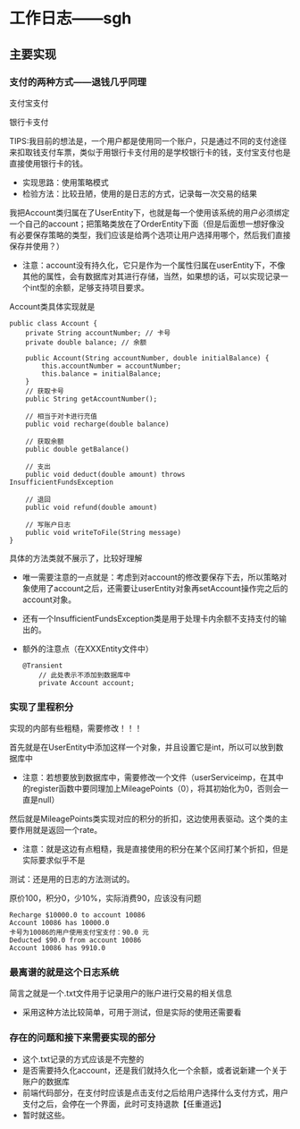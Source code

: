 # 工作日志——sgh

## 主要实现

### 支付的两种方式——退钱几乎同理

支付宝支付

银行卡支付

TIPS:我目前的想法是，一个用户都是使用同一个账户，只是通过不同的支付途径来扣取钱支付车票，类似于用银行卡支付用的是学校银行卡的钱，支付宝支付也是直接使用银行卡的钱。

* 实现思路：使用策略模式
* 检验方法：比较丑陋，使用的是日志的方式，记录每一次交易的结果

我把Account类归属在了UserEntity下，也就是每一个使用该系统的用户必须绑定一个自己的account；把策略类放在了OrderEntity下面（但是后面想一想好像没有必要保存策略的类型，我们应该是给两个选项让用户选择用哪个，然后我们直接保存并使用？）

* 注意：account没有持久化，它只是作为一个属性归属在userEntity下，不像其他的属性，会有数据库对其进行存储，当然，如果想的话，可以实现记录一个int型的余额，足够支持项目要求。

Account类具体实现就是

```
public class Account {
    private String accountNumber; // 卡号
    private double balance; // 余额

    public Account(String accountNumber, double initialBalance) {
        this.accountNumber = accountNumber;
        this.balance = initialBalance;
    }
	// 获取卡号
    public String getAccountNumber();
    
    // 相当于对卡进行充值
    public void recharge(double balance)

	// 获取余额
    public double getBalance() 
    
    // 支出
    public void deduct(double amount) throws InsufficientFundsException 

	// 退回
    public void refund(double amount) 
    
    // 写账户日志
    public void writeToFile(String message) 
}
```

具体的方法类就不展示了，比较好理解

* 唯一需要注意的一点就是：考虑到对account的修改要保存下去，所以策略对象使用了account之后，还需要让userEntity对象再setAccount操作完之后的account对象。
* 还有一个InsufficientFundsException类是用于处理卡内余额不支持支付的输出的。

* 额外的注意点（在XXXEntity文件中）

  ```
  @Transient
      // 此处表示不添加到数据库中
      private Account account;
  ```

### 实现了里程积分

实现的内部有些粗糙，需要修改！！！

首先就是在UserEntity中添加这样一个对象，并且设置它是int，所以可以放到数据库中

* 注意：若想要放到数据库中，需要修改一个文件（userServiceimp，在其中的register函数中要同理加上MileagePoints（0），将其初始化为0，否则会一直是null）

然后就是MileagePoints类实现对应的积分的折扣，这边使用表驱动。这个类的主要作用就是返回一个rate。

* 注意：就是这边有点粗糙，我是直接使用的积分在某个区间打某个折扣，但是实际要求似乎不是

测试：还是用的日志的方法测试的。

原价100，积分0，少10%，实际消费90，应该没有问题

```
Recharge $10000.0 to account 10086
Account 10086 has 10000.0
卡号为10086的用户使用支付宝支付：90.0 元
Deducted $90.0 from account 10086
Account 10086 has 9910.0
```

### 最离谱的就是这个日志系统

简言之就是一个.txt文件用于记录用户的账户进行交易的相关信息

* 采用这种方法比较简单，可用于测试，但是实际的使用还需要看

### 存在的问题和接下来需要实现的部分

* 这个.txt记录的方式应该是不完整的
* 是否需要持久化account，还是我们就持久化一个余额，或者说新建一个关于账户的数据库
* 前端代码部分，在支付时应该是点击支付之后给用户选择什么支付方式，用户支付之后，会停在一个界面，此时可支持退款【任重道远】
* 暂时就这些。